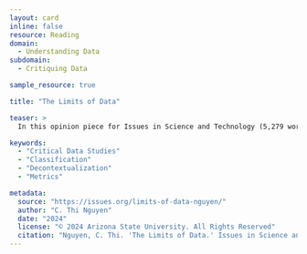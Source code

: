 ```yaml
---
layout: card
inline: false
resource: Reading
domain:
  - Understanding Data
subdomain:
  - Critiquing Data

sample_resource: true

title: "The Limits of Data"

teaser: >
  In this opinion piece for Issues in Science and Technology (5,279 words), philosopher C. Thi Nguyen argues that data creation is a process of decontextualization. Nguyen also explains the politics of classification and metrics and ultimately calls for a critical approach to data. This article provides an excellent introduction to critical data studies, although it does not use that term.

keywords:
  - "Critical Data Studies"
  - "Classification"
  - "Decontextualization"
  - "Metrics"

metadata:
  source: "https://issues.org/limits-of-data-nguyen/"
  author: "C. Thi Nguyen"
  date: "2024"
  license: "© 2024 Arizona State University. All Rights Reserved"
  citation: "Nguyen, C. Thi. 'The Limits of Data.' Issues in Science and Technology 40, no. 2 (Winter 2024): 94–101. https://doi.org/10.58875/LUXD6515."
---
```

